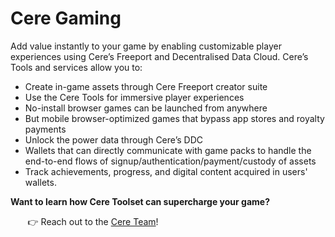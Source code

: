 # Cere Gaming

Add value instantly to your game by enabling customizable player experiences using Cere’s Freeport and Decentralised Data Cloud. Cere’s Tools and services allow you to:

- Create in-game assets through Cere Freeport creator suite
- Use the Cere Tools for immersive player experiences
- No-install browser games can be launched from anywhere
- But mobile browser-optimized games that bypass app stores and royalty payments
- Unlock the power data through Cere’s DDC
- Wallets that can directly communicate with game packs to handle the end-to-end flows of signup/authentication/payment/custody of assets
- Track achievements, progress, and digital content acquired in users' wallets. 

**Want to learn how Cere Toolset can supercharge your game?**

&nbsp;&nbsp;&nbsp;&nbsp;&nbsp;&nbsp; 👉 Reach out to the [Cere Team](https://cere.network/contact-gaming/)!

